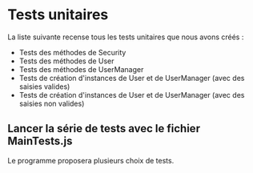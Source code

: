 # Tests unitaires
La liste suivante recense tous les tests unitaires que nous avons créés :  

* Tests des méthodes de Security
* Tests des méthodes de User
* Tests des méthodes de UserManager
* Tests de création d'instances de User et de UserManager (avec des saisies valides)
* Tests de création d'instances de User et de UserManager (avec des saisies non valides)

## Lancer la série de tests avec le fichier MainTests.js
Le programme proposera plusieurs choix de tests.
